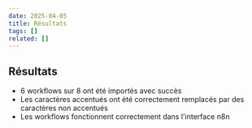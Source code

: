 ```yaml
---
date: 2025-04-05
title: Résultats
tags: []
related: []
---
```


## Résultats
- 6 workflows sur 8 ont été importés avec succès
- Les caractères accentués ont été correctement remplacés par des caractères non accentués
- Les workflows fonctionnent correctement dans l'interface n8n

#
